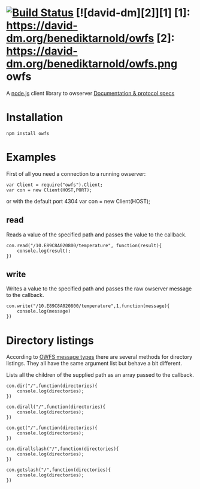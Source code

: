 [![Build Status](https://travis-ci.org/benediktarnold/owfs.png?branch=master)](https://travis-ci.org/benediktarnold/owfs) [![david-dm][2]][1]
  [1]: https://david-dm.org/benediktarnold/owfs
  [2]: https://david-dm.org/benediktarnold/owfs.png
owfs
====

A [node.js](nodejs.org) client library to owserver [Documentation & protocol specs](http://www.owfs.org)

Installation
============
	npm install owfs

Examples
========

First of all you need a connection to a running owserver:

	var Client = require("owfs").Client;
	var con = new Client(HOST,PORT);

or with the default port 4304
	var con = new Client(HOST);

read
----
Reads a value of the specified path and passes the value to the callback.

	con.read("/10.E89C8A020800/temperature", function(result){
		console.log(result);
	})

write
-----
Writes a value to the specified path and passes the raw owserver message to the callback.

	con.write("/10.E89C8A020800/temperature",1,function(message){
		console.log(message)
	})

Directory listings
==================
According to [OWFS message types](http://owfs.org/index.php?page=owserver-message-types) there are several methods for directory listings. They all have the same argument list but behave a bit different.

Lists all the children of the supplied path as an array passed to the callback.

	con.dir("/",function(directories){
		console.log(directories);
	})

	con.dirall("/",function(directories){
		console.log(directories);
	})

	con.get("/",function(directories){
		console.log(directories);
	})

	con.dirallslash("/",function(directories){
		console.log(directories);
	})

	con.getslash("/",function(directories){
		console.log(directories);
	})
